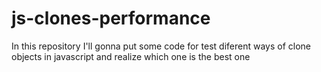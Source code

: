 # js-clones-performance
In this repository I'll gonna put some code for test diferent ways of clone objects in javascript and realize which one is the best one

